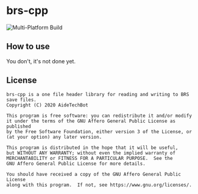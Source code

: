 # brs-cpp

![Multi-Platform Build](https://github.com/AideTechBot/brs-cpp/workflows/Multi-Platform%20Build/badge.svg)

## How to use

You don't, it's not done yet.

## License
```
brs-cpp is a one file header library for reading and writing to BRS save files.
Copyright (C) 2020 AideTechBot

This program is free software: you can redistribute it and/or modify
it under the terms of the GNU Affero General Public License as published
by the Free Software Foundation, either version 3 of the License, or
(at your option) any later version.

This program is distributed in the hope that it will be useful,
but WITHOUT ANY WARRANTY; without even the implied warranty of
MERCHANTABILITY or FITNESS FOR A PARTICULAR PURPOSE.  See the
GNU Affero General Public License for more details.

You should have received a copy of the GNU Affero General Public License
along with this program.  If not, see https://www.gnu.org/licenses/.
```
